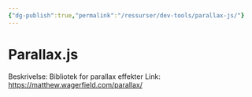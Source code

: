 ```yaml
---
{"dg-publish":true,"permalink":"/ressurser/dev-tools/parallax-js/"}
---
```


# Parallax.js

Beskrivelse: Bibliotek for parallax effekter
Link: https://matthew.wagerfield.com/parallax/
